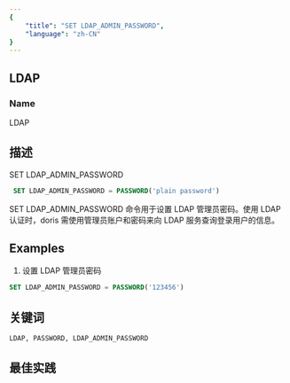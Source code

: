 ```yaml
---
{
    "title": "SET LDAP_ADMIN_PASSWORD",
    "language": "zh-CN"
}
---
```


<!--
Licensed to the Apache Software Foundation (ASF) under one
or more contributor license agreements.  See the NOTICE file
distributed with this work for additional information
regarding copyright ownership.  The ASF licenses this file
to you under the Apache License, Version 2.0 (the
"License"); you may not use this file except in compliance
with the License.  You may obtain a copy of the License at

  http://www.apache.org/licenses/LICENSE-2.0

Unless required by applicable law or agreed to in writing,
software distributed under the License is distributed on an
"AS IS" BASIS, WITHOUT WARRANTIES OR CONDITIONS OF ANY
KIND, either express or implied.  See the License for the
specific language governing permissions and limitations
under the License.
-->

## LDAP

### Name

LDAP

## 描述

SET LDAP_ADMIN_PASSWORD

```sql
 SET LDAP_ADMIN_PASSWORD = PASSWORD('plain password')
```

 SET LDAP_ADMIN_PASSWORD 命令用于设置 LDAP 管理员密码。使用 LDAP 认证时，doris 需使用管理员账户和密码来向 LDAP 服务查询登录用户的信息。

## Examples

1. 设置 LDAP 管理员密码
```sql
SET LDAP_ADMIN_PASSWORD = PASSWORD('123456')
```

## 关键词

    LDAP, PASSWORD, LDAP_ADMIN_PASSWORD

## 最佳实践

